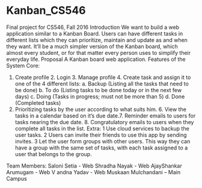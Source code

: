 # Kanban_CS546
Final project for CS546, Fall 2016
Introduction
We want to build a web application similar to a Kanban Board. Users can have different tasks in different lists which they can prioritize, maintain and update as and when they want. It’ll be a much simpler version of the Kanban board, which almost every student, or for that matter every person uses to simplify their everyday life.
Proposal
A Kanban board web application.
Features of the System
Core:
1. Create profile 2. Login 3. Manage profile 4. Create task and assign it to one of the 4 different lists: a. Backup (Listing all the tasks that need to be done)
b. To do (Listing tasks to be done today or in the next few days) c. Doing (Tasks in progress; must not be more than 5) d. Done (Completed tasks)
5. Prioritizing tasks by the user according to what suits him. 6. View the tasks in a calendar based on it’s due date.7. Reminder emails to users for tasks nearing the due date. 8. Congratulatory emails to users when they complete all tasks in the list.
 Extra:
1 Use cloud services to backup the user tasks. 2 Users can invite their friends to use this app by sending invites. 3 Let the user form groups with other users. This way they can have a group with the same set of tasks, with each task assigned to a user that belongs to the
group.

Team Members:
Saloni Setia - Web 
Shradha Nayak - Web 
AjayShankar Arumugam - Web V
andna Yadav - Web 
Muskaan Mulchandani – Main Campus
